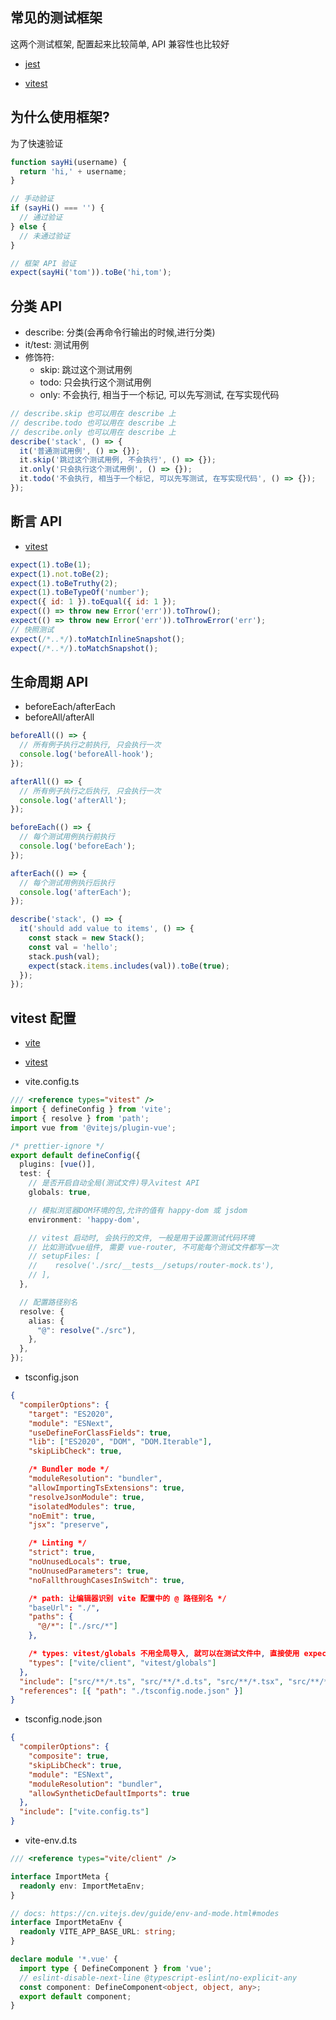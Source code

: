 ## 常见的测试框架

这两个测试框架, 配置起来比较简单, API 兼容性也比较好

- [jest](https://jestjs.io/docs/getting-started)

- [vitest](https://vitest.dev/guide/)

## 为什么使用框架?

为了快速验证

```js
function sayHi(username) {
  return 'hi,' + username;
}

// 手动验证
if (sayHi() === '') {
  // 通过验证
} else {
  // 未通过验证
}

// 框架 API 验证
expect(sayHi('tom')).toBe('hi,tom');
```

## 分类 API

- describe: 分类(会再命令行输出的时候,进行分类)
- it/test: 测试用例
- 修饰符:
  - skip: 跳过这个测试用例
  - todo: 只会执行这个测试用例
  - only: 不会执行, 相当于一个标记, 可以先写测试, 在写实现代码

```js
// describe.skip 也可以用在 describe 上
// describe.todo 也可以用在 describe 上
// describe.only 也可以用在 describe 上
describe('stack', () => {
  it('普通测试用例', () => {});
  it.skip('跳过这个测试用例, 不会执行', () => {});
  it.only('只会执行这个测试用例', () => {});
  it.todo('不会执行, 相当于一个标记, 可以先写测试, 在写实现代码', () => {});
});
```

## 断言 API

- [vitest](https://cn.vitest.dev/api/expect.html#tobe)

```js
expect(1).toBe(1);
expect(1).not.toBe(2);
expect(1).toBeTruthy(2);
expect(1).toBeTypeOf('number');
expect({ id: 1 }).toEqual({ id: 1 });
expect(() => throw new Error('err')).toThrow();
expect(() => throw new Error('err')).toThrowError('err');
// 快照测试
expect(/*..*/).toMatchInlineSnapshot();
expect(/*..*/).toMatchSnapshot();
```

## 生命周期 API

- beforeEach/afterEach
- beforeAll/afterAll

```js
beforeAll(() => {
  // 所有例子执行之前执行, 只会执行一次
  console.log('beforeAll-hook');
});

afterAll(() => {
  // 所有例子执行之后执行, 只会执行一次
  console.log('afterAll');
});

beforeEach(() => {
  // 每个测试用例执行前执行
  console.log('beforeEach');
});

afterEach(() => {
  // 每个测试用例执行后执行
  console.log('afterEach');
});

describe('stack', () => {
  it('should add value to items', () => {
    const stack = new Stack();
    const val = 'hello';
    stack.push(val);
    expect(stack.items.includes(val)).toBe(true);
  });
});
```

## vitest 配置

- [vite](https://vitejs.dev/config/)
- [vitest](https://vitest.dev/config/#configuration)

- vite.config.ts

```typescript
/// <reference types="vitest" />
import { defineConfig } from 'vite';
import { resolve } from 'path';
import vue from '@vitejs/plugin-vue';

/* prettier-ignore */
export default defineConfig({
  plugins: [vue()],
  test: {
    // 是否开启自动全局(测试文件)导入vitest API
    globals: true,

    // 模拟浏览器DOM环境的包,允许的值有 happy-dom 或 jsdom
    environment: 'happy-dom',

    // vitest 启动时, 会执行的文件, 一般是用于设置测试代码环境
    // 比如测试vue组件, 需要 vue-router, 不可能每个测试文件都写一次
    // setupFiles: [
    //    resolve('./src/__tests__/setups/router-mock.ts'),
    // ],
  },

  // 配置路径别名
  resolve: {
    alias: {
      "@": resolve("./src"),
    },
  },
});
```

- tsconfig.json

```json
{
  "compilerOptions": {
    "target": "ES2020",
    "module": "ESNext",
    "useDefineForClassFields": true,
    "lib": ["ES2020", "DOM", "DOM.Iterable"],
    "skipLibCheck": true,

    /* Bundler mode */
    "moduleResolution": "bundler",
    "allowImportingTsExtensions": true,
    "resolveJsonModule": true,
    "isolatedModules": true,
    "noEmit": true,
    "jsx": "preserve",

    /* Linting */
    "strict": true,
    "noUnusedLocals": true,
    "noUnusedParameters": true,
    "noFallthroughCasesInSwitch": true,

    /* path: 让编辑器识别 vite 配置中的 @ 路径别名 */
    "baseUrl": "./",
    "paths": {
      "@/*": ["./src/*"]
    },

    /* types: vitest/globals 不用全局导入, 就可以在测试文件中, 直接使用 expect toBe 等 API */
    "types": ["vite/client", "vitest/globals"]
  },
  "include": ["src/**/*.ts", "src/**/*.d.ts", "src/**/*.tsx", "src/**/*.vue"],
  "references": [{ "path": "./tsconfig.node.json" }]
}
```

- tsconfig.node.json

```json
{
  "compilerOptions": {
    "composite": true,
    "skipLibCheck": true,
    "module": "ESNext",
    "moduleResolution": "bundler",
    "allowSyntheticDefaultImports": true
  },
  "include": ["vite.config.ts"]
}
```

- vite-env.d.ts

```typescript
/// <reference types="vite/client" />

interface ImportMeta {
  readonly env: ImportMetaEnv;
}

// docs: https://cn.vitejs.dev/guide/env-and-mode.html#modes
interface ImportMetaEnv {
  readonly VITE_APP_BASE_URL: string;
}

declare module '*.vue' {
  import type { DefineComponent } from 'vue';
  // eslint-disable-next-line @typescript-eslint/no-explicit-any
  const component: DefineComponent<object, object, any>;
  export default component;
}
```
